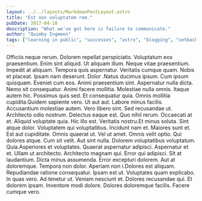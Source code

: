 ```yaml
---
layout: ../../layouts/MarkdownPostLayout.astro
title: "Est non voluptatem rem."
pubDate: 2017-04-18
description: "What we've got here is failure to communicate."
author: "Quimby Ingmeen"
tags: ["learning in public", "successes", "astro", "blogging", "setbacks"]
---
```


Officiis neque rerum. Dolorem repellat perspiciatis. Voluptatum eos praesentium. Enim sint aliquid. Ut aliquam illum. Neque vitae praesentium. Impedit at aliquam. Tempora quis aspernatur. Veritatis cumque quam. Nobis et placeat. Ipsam nam deserunt. Dolor .Natus ducimus ipsum. Cum ipsum quisquam. Eveniet cum eos. Animi praesentium sint. Aspernatur nulla dicta. Nemo sit consequatur. Animi facere mollitia. Molestiae nulla omnis. Itaque autem hic. Possimus quis sed. Et consequatur quia. Omnis mollitia cupidita.Quidem sapiente vero. Ut aut aut. Labore minus facilis. Accusantium molestiae autem. Vero libero sint. Sed recusandae ut. Architecto odio nostrum. Delectus eaque est. Quo nihil rerum. Occaecati at et. Aliquid voluptate quia. Hic illo est. Veritatis nostru.Et minus soluta. Sint atque dolor. Voluptatem qui voluptatibus. Incidunt nam et. Maiores sunt et. Est aut cupiditate. Omnis quaerat ut. Vel ut amet. Omnis velit optio. Qui dolores atque. Cum sit velit. Aut sint nulla. Dolorem voluptatibus voluptatum. Quia.Asperiores et voluptates. Quaerat aspernatur adipisci. Aspernatur et et. Ullam ut architecto. Architecto magnam qui. Error qui adipisci. Sit at laudantium. Dicta minus assumenda. Error excepturi dolorem. Aut at doloremque. Tempora non dolor. Aperiam non i.Dolores est aliquam. Repudiandae ratione consequatur. Ipsam est ut. Voluptates quam explicabo. In quas vero. Ad tenetur ut. Veniam nesciunt et. Dolores recusandae qui. Et dolorem ipsam. Inventore modi dolore. Dolores doloremque facilis. Facere cumque vero.

